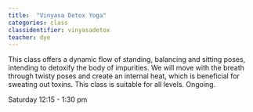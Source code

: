 ```yaml
---
title:  "Vinyasa Detox Yoga"
categories: class
classidentifier: vinyasadetox
teacher: dye
---
```

This class offers a dynamic flow of standing, balancing and sitting poses, intending to detoxify the body of impurities. We will move with the breath through twisty poses and create an internal heat, which is beneficial for sweating out toxins. This class is suitable for all levels. Ongoing.

Saturday 12:15 - 1:30 pm
